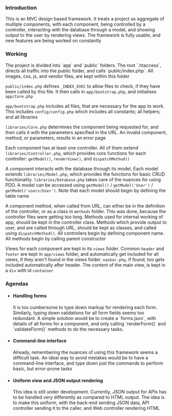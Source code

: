 <h3>Introduction</h3>

This is an MVC design based framework. It treats a project as aggregate of multiple components, with each component, being controlled by a controller, interacting with the database through a model, and showing output to the user by rendering views. The framework is fully usable, and new features are being worked on constantly<br>

<h3>Working</h3>
The project is divided into `app` and `public` folders. The root `.htaccess`, directs all traffic into the public folder, and calls `public/index.php`. All images, css, js, and vendor files, are kept within this folder<br>

`public/index.php` defines `_INDEX_EXEC` to allow files to check, if they have been called by this file. It then calls in `app/bootstrap.php`, and initialises `app/Core.php`<br>

`app/bootstrap.php` includes all files, that are necessary for the app to work. This includes `config/config.php` which includes all constants; all helpers; and all libraries<br>

`libraries/Core.php` determines the component being requested for, and then calls it with the parameters specified in the URL. An invalid component, method, or parameters, results in an error page<br>

Each component has at least one controller. All of them extend `libraries/Controller.php`, which provides core functions for each controller: `getModel()`, `renderView()`, and `dispatchMethod()`<br>

A component interacts with the database through its model. Each model extends `libraries/Model.php`, which provides the functions for basic CRUD functionality. `libraries/Database.php` takes care of the nuances for using PDO. A model can be accessed using `getModel()` / `getModel('User')` / `getModel('users/User')`. Note that each model should begin by defining the table name<br>

A component method, when called from URL, can either be in the definition of the controller, or as a class in `methods` folder. This was done, because the controller files were getting too long. Methods used for internal working of app, should be kept in the controller class. Methods which provide output to user, and are called through URL, should be kept as classes, and called using `dispatchMethod()`. All controllers begin by defining component name. All methods begin by calling parent constructor<br>

Views for each component are kept in its `views` folder. Common `header` and `footer` are kept in `app/views` folder, and automatically get included for all views, if they aren't found in the views folder. `navbar.php`, if found, too gets included automatically after header. The content of the main view, is kept in a `div` with id `container`<br>

<h3>Agendas</h3>
<ul>
	<li>
		<h4>Handling forms</h4>
		It is too cumbersome to type down markup for rendering each form. Similarly, typing down validations for all form fields seems too redundant. A simple solution would be to create a `forms.json`, with details of all forms for a component, and only calling `renderForm()` and `validateForm()` methods to do the necessary tasks.<br>
	</li>
	<li>
		<h4>Command-line interface</h4>
		Already, remembering the nuances of using this framework seems a difficult task. An ideal way to avoid mistakes would be to have a command-line interface, and type down just the commands to perform basic, but error-prone tasks<br>
	</li>
	<li>
		<h4>Uniform view and JSON output rendering</h4>
		This idea is still under development. Currently, JSON output for APIs has to be handled very differently as compared to HTML output. The idea is to make this uniform, with the back-end sending JSON data, API controller sending it to the caller, and Web controller rendering HTML<br>
	</li>
</ul>